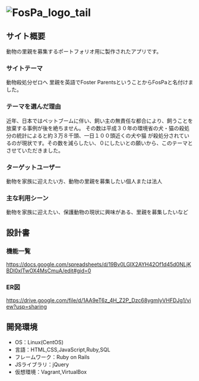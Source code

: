 # ![FosPa_logo_tail](https://user-images.githubusercontent.com/67258739/95942431-0e7fdb00-0e1e-11eb-86cd-8f15be3dae2b.png)

## サイト概要
動物の里親を募集するポートフォリオ用に製作されたアプリです。

### サイトテーマ
動物殺処分ゼロへ
里親を英語でFoster ParentsということからFosPaと名付けました。

### テーマを選んだ理由
近年、日本ではペットブームに伴い、飼い主の無責任な都合により、飼うことを放棄する事例が後を絶ちません。
その数は平成３０年の環境省の犬・猫の殺処分の統計によると約３万８千頭、一日１００頭近くの犬や猫
が殺処分されているのが現状です。その数を減らしたい、０にしたいとの願いから、このテーマとさせていただきました。

### ターゲットユーザー
動物を家族に迎えたい方、動物の里親を募集したい個人または法人

### 主な利用シーン
動物を家族に迎えたい、保護動物の現状に興味がある、里親を募集したいなど

## 設計書

### 機能一覧
https://docs.google.com/spreadsheets/d/19Bv0LGIX2AYH42Of1d45d0NLjKBDl0xlTwOX4MsCmuA/edit#gid=0
### ER図
https://drive.google.com/file/d/1AA9eT6z_4H_Z2P_Dzc68ygmIyVHFDJg1/view?usp=sharing

## 開発環境
- OS：Linux(CentOS)
- 言語：HTML,CSS,JavaScript,Ruby,SQL
- フレームワーク：Ruby on Rails
- JSライブラリ：jQuery
- 仮想環境：Vagrant,VirtualBox